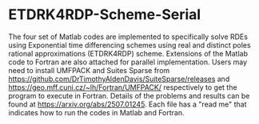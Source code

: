 # ETDRK4RDP-Scheme-Serial
The four set of Matlab codes are implemented to specifically solve RDEs using Exponential time differencing schemes using real and distinct poles rational approximations (ETDRK4RDP) scheme. Extensions of the Matlab code to Fortran are also attached for parallel implementation. Users may need to install UMFPACK and Suites Sparse from https://github.com/DrTimothyAldenDavis/SuiteSparse/releases and https://geo.mff.cuni.cz/~lh/Fortran/UMFPACK/ respectively to get the program to execute in Fortran. Details of the problems and results can be found at https://arxiv.org/abs/2507.01245. Each file has a "read me" that indicates how to run the codes in Matlab and Fortran. 

